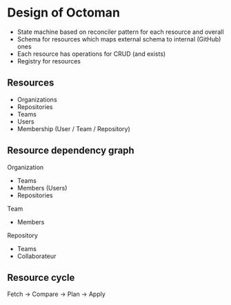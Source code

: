 # Design of Octoman

- State machine based on reconciler pattern for each resource and overall
- Schema for resources which maps external schema to internal (GitHub) ones
- Each resource has operations for CRUD (and exists)
- Registry for resources

## Resources

- Organizations
- Repositories
- Teams
- Users
- Membership (User / Team / Repository)

## Resource dependency graph

Organization
- Teams
- Members (Users)
- Repositories

Team
- Members

Repository
- Teams
- Collaborateur

## Resource cycle

Fetch -> Compare -> Plan -> Apply
